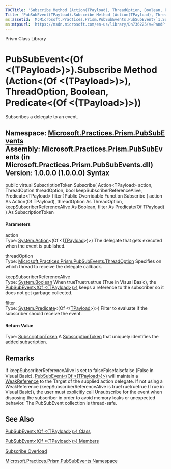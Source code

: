 ```yaml
---
TOCTitle: 'Subscribe Method (Action(TPayload), ThreadOption, Boolean, Predicate(TPayload))'
Title: 'PubSubEvent(TPayload).Subscribe Method (Action(TPayload), ThreadOption, Boolean, Predicate(TPayload)) (Microsoft.Practices.Prism.PubSubEvents)'
ms:assetid: 'M:Microsoft.Practices.Prism.PubSubEvents.PubSubEvent\`1.Subscribe(System.Action{\`0},Microsoft.Practices.Prism.PubSubEvents.ThreadOption,System.Boolean,System.Predicate{\`0})'
ms:mtpsurl: 'https://msdn.microsoft.com/en-us/library/Dn736225(v=PandP.50)'
---
```


Prism Class Library

PubSubEvent&lt;(Of &lt;(TPayload&gt;)&gt;).Subscribe Method (Action&lt;(Of &lt;(TPayload&gt;)&gt;), ThreadOption, Boolean, Predicate&lt;(Of &lt;(TPayload&gt;)&gt;))
========================================================================================================================================================================

Subscribes a delegate to an event.

**Namespace:** [Microsoft.Practices.Prism.PubSubEvents](https://msdn.microsoft.com/n:microsoft.practices.prism.pubsubevents)
**Assembly:** Microsoft.Practices.Prism.PubSubEvents (in Microsoft.Practices.Prism.PubSubEvents.dll) Version: 1.0.0.0 (1.0.0.0)
Syntax
------

<span id="syntaxToggle"></span>public virtual SubscriptionToken Subscribe( Action&lt;TPayload&gt; action, ThreadOption threadOption, bool keepSubscriberReferenceAlive, Predicate&lt;TPayload&gt; filter )Public Overridable Function Subscribe ( action As Action(Of TPayload), threadOption As ThreadOption, keepSubscriberReferenceAlive As Boolean, filter As Predicate(Of TPayload) ) As SubscriptionToken
#### Parameters

action  
Type: [System.Action](http://msdn2.microsoft.com/en-us/library/018hxwa8)&lt;(Of &lt;([TPayload](https://msdn.microsoft.com/t:microsoft.practices.prism.pubsubevents.pubsubevent%601)&gt;)&gt;)
The delegate that gets executed when the event is published.

threadOption  
Type: [Microsoft.Practices.Prism.PubSubEvents.ThreadOption](https://msdn.microsoft.com/t:microsoft.practices.prism.pubsubevents.threadoption)
Specifies on which thread to receive the delegate callback.

keepSubscriberReferenceAlive  
Type: [System.Boolean](http://msdn2.microsoft.com/en-us/library/a28wyd50)
When trueTruetruetrue (True in Visual Basic), the [PubSubEvent&lt;(Of &lt;(TPayload&gt;)&gt;)](https://msdn.microsoft.com/t:microsoft.practices.prism.pubsubevents.pubsubevent%601) keeps a reference to the subscriber so it does not get garbage collected.

filter  
Type: [System.Predicate](http://msdn2.microsoft.com/en-us/library/bfcke1bz)&lt;(Of &lt;([TPayload](https://msdn.microsoft.com/t:microsoft.practices.prism.pubsubevents.pubsubevent%601)&gt;)&gt;)
Filter to evaluate if the subscriber should receive the event.

#### Return Value

Type: [SubscriptionToken](https://msdn.microsoft.com/t:microsoft.practices.prism.pubsubevents.subscriptiontoken)
A [SubscriptionToken](https://msdn.microsoft.com/t:microsoft.practices.prism.pubsubevents.subscriptiontoken) that uniquely identifies the added subscription.

Remarks
-------

<span id="remarksToggle"></span> If keepSubscriberReferenceAlive is set to falseFalsefalsefalse (False in Visual Basic), [PubSubEvent&lt;(Of &lt;(TPayload&gt;)&gt;)](https://msdn.microsoft.com/t:microsoft.practices.prism.pubsubevents.pubsubevent%601) will maintain a [WeakReference](http://msdn2.microsoft.com/en-us/library/hbh8w2zd) to the Target of the supplied action delegate. If not using a WeakReference (keepSubscriberReferenceAlive is trueTruetruetrue (True in Visual Basic)), the user must explicitly call Unsubscribe for the event when disposing the subscriber in order to avoid memory leaks or unexpected behavior. The PubSubEvent collection is thread-safe.

See Also
--------

<span id="seeAlsoToggle"></span>
[PubSubEvent&lt;(Of &lt;(TPayload&gt;)&gt;) Class](https://msdn.microsoft.com/t:microsoft.practices.prism.pubsubevents.pubsubevent%601)

[PubSubEvent&lt;(Of &lt;(TPayload&gt;)&gt;) Members](https://msdn.microsoft.com/allmembers.t:microsoft.practices.prism.pubsubevents.pubsubevent%601)

[Subscribe Overload](https://msdn.microsoft.com/overload:microsoft.practices.prism.pubsubevents.pubsubevent%601.subscribe)

[Microsoft.Practices.Prism.PubSubEvents Namespace](https://msdn.microsoft.com/n:microsoft.practices.prism.pubsubevents)

